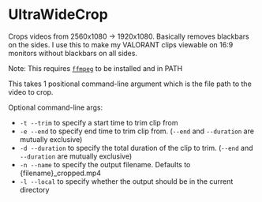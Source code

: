 # UltraWideCrop

Crops videos from 2560x1080 -> 1920x1080. Basically removes blackbars on the sides. I use this to make my VALORANT clips viewable on 16:9 monitors without blackbars on all sides.

Note: This requires [`ffmpeg`](https://www.ffmpeg.org/) to be installed and in PATH

This takes 1 positional command-line argument which is the file path to the video to crop.

Optional command-line args:
- `-t --trim` to specify a start time to trim clip from
- `-e --end` to specify end time to trim clip from. (`--end` and `--duration` are mutually exclusive)
- `-d --duration` to specify the total duration of the clip to trim. (`--end` and `--duration` are mutually exclusive)
- `-n --name` to specify the output filename. Defaults to {filename}_cropped.mp4
- `-l --local` to specify whether the output should be in the current directory

